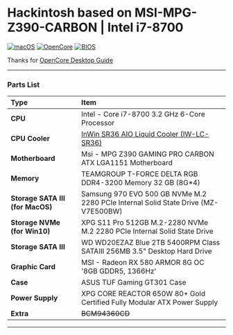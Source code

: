 # Hackintosh based on MSI-MPG-Z390-CARBON | Intel i7-8700

[![macOS](https://img.shields.io/badge/macOS-10.15.6-orange)](https://www.apple.com/macos/catalina/)
[![OpenCore](https://img.shields.io/badge/Opencore-0.6.3-yellow)](https://github.com/acidanthera/OpenCorePkg)
[![BIOS](https://img.shields.io/badge/BIOS-7B17v19-brightgreen)](https://tw.msi.com/Motherboard/support/MPG-Z390-GAMING-PRO-CARBON#down-bios)

Thanks for [OpenCore Desktop Guide](https://dortania.github.io/OpenCore-Install-Guide/config.plist/coffee-lake.html)

---
### Parts List
Type|Item
:----|:----
**CPU** | Intel - Core i7-8700 3.2 GHz 6-Core Processor
**CPU Cooler** | [InWin SR36 AIO Liquid Cooler (IW-LC-SR36)](https://www.in-win.com/en/cooling/sr36)
**Motherboard** | Msi - MPG Z390 GAMING PRO CARBON ATX LGA1151 Motherboard
**Memory** | TEAMGROUP T-FORCE DELTA RGB DDR4-3200 Memory 32 GB (8G*4)
**Storage SATA III (for MacOS)** | Samsung 970 EVO 500 GB NVMe M.2 2280 PCIe Internal Solid State Drive (MZ-V7E500BW)
**Storage NVMe (for Win10)** | XPG S11 Pro 512GB M.2-2280 NVMe M.2 2280 PCIe Internal Solid State Drive
**Storage SATA III** | WD WD20EZAZ Blue 2TB 5400RPM Class SATAIII 256MB 3.5" Desktop Hard Drive
**Graphic Card** | MSI - Radeon RX 580 ARMOR 8G OC '8GB GDDR5, 1366Hz'
**Case** | ASUS TUF Gaming GT301 Case
**Power Supply** | XPG CORE REACTOR 650W 80+ Gold Certified Fully Modular ATX Power Supply
**Extra** | ~~BCM94360CD~~
---